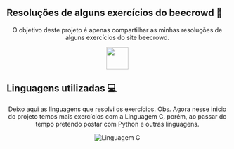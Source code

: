 ﻿## Resoluções de alguns exercícios do beecrowd 📜

<div align="center">
    <p>
    O objetivo deste projeto é apenas compartilhar as minhas resoluções de alguns exercícios do site beecrowd.  </p>
    <a  href="https://www.beecrowd.com.br/judge/en/login"> <img  height="50em" src="icons/icon-beecrowd.webp" target="_blank"></a> 
</div>

 <h2>Linguagens utilizadas 💻</h2> 

<div align="center"> 
    <p>Deixo aqui as linguagens que resolvi os exercícios. Obs. Agora nesse inicio do projeto temos mais exercícios com a Linguagem C, porém, ao passar do tempo pretendo postar com Python e outras linguagens. </p>
    <img alt="Linguagem C" src="https://img.shields.io/badge/C-00599C?style=for-the-badge&logo=c&logoColor=white" />
<div>
